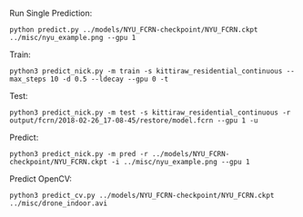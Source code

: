 Run Single Prediction: 

    python predict.py ../models/NYU_FCRN-checkpoint/NYU_FCRN.ckpt ../misc/nyu_example.png --gpu 1
    
Train:

    python3 predict_nick.py -m train -s kittiraw_residential_continuous --max_steps 10 -d 0.5 --ldecay --gpu 0 -t

Test:

    python3 predict_nick.py -m test -s kittiraw_residential_continuous -r output/fcrn/2018-02-26_17-08-45/restore/model.fcrn --gpu 1 -u

Predict:

    python3 predict_nick.py -m pred -r ../models/NYU_FCRN-checkpoint/NYU_FCRN.ckpt -i ../misc/nyu_example.png --gpu 1

Predict OpenCV:

    python3 predict_cv.py ../models/NYU_FCRN-checkpoint/NYU_FCRN.ckpt ../misc/drone_indoor.avi